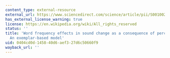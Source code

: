 ```yaml
---
content_type: external-resource
external_url: https://www.sciencedirect.com/science/article/pii/S0010027719300046?via%3Dihub
has_external_license_warning: true
license: https://en.wikipedia.org/wiki/All_rights_reserved
status: ''
title: 'Word frequency effects in sound change as a consequence of perceptual asymmetries:
  An exemplar-based model'
uid: 0404cd0d-1458-40d6-aef3-27d6c50660f9
wayback_url: ''
---
```

